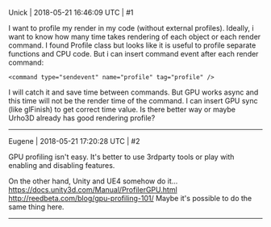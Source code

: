 Unick | 2018-05-21 16:46:09 UTC | #1

I want to profile my render in my code (without external profiles). Ideally, i want to know how many time takes rendering of each object or each render command. I found Profile class but looks like it is useful to profile separate functions and CPU code. 
But i can insert command event after each render command:

`<command type="sendevent" name="profile" tag="profile" />`

I will catch it and save time between commands. But GPU works async and this time will not be the render time of the command. I can insert GPU sync (like glFinish) to get correct time value. Is there better way or maybe Urho3D already has good rendering profile?

-------------------------

Eugene | 2018-05-21 17:20:28 UTC | #2

GPU profiling isn't easy. It's better to use 3rdparty tools or play with enabling and disabling features.

On the other hand, Unity and UE4 somehow do it...
https://docs.unity3d.com/Manual/ProfilerGPU.html
http://reedbeta.com/blog/gpu-profiling-101/
Maybe it's possible to do the same thing here.

-------------------------

